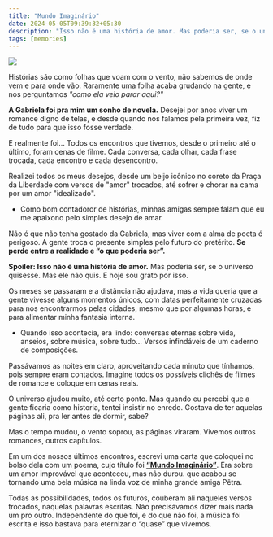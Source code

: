 ```yaml
---
title: "Mundo Imaginário"
date: 2024-05-05T09:39:32+05:30
description: "Isso não é uma história de amor. Mas poderia ser, se o universo quisesse. Mas ele não quis. E hoje sou grato por isso."
tags: [memories]
---
```


![](https://i.imgur.com/evumOuU.jpeg)

Histórias são como folhas que voam com o vento, não sabemos de onde vem e para onde vão. Raramente uma folha acaba grudando na gente, e nos perguntamos  _"como ela veio parar aqui?"_

**A Gabriela foi pra mim um sonho de novela.**  Desejei por anos viver um romance digno de telas, e desde quando nos falamos pela primeira vez, fiz de tudo para que isso fosse verdade.

E realmente foi… Todos os encontros que tivemos, desde o primeiro até o último, foram cenas de filme. Cada conversa, cada olhar, cada frase trocada, cada encontro e cada desencontro.

Realizei todos os meus desejos, desde um beijo icônico no coreto da Praça da Liberdade com versos de "amor" trocados, até sofrer e chorar na cama por um amor "idealizado".

-   Como bom contadoror de histórias, minhas amigas sempre falam que eu me apaixono pelo simples desejo de amar.
    

Não é que não tenha gostado da Gabriela, mas viver com a alma de poeta é perigoso. A gente troca o presente simples pelo futuro do pretérito.  **Se perde entre a realidade e “o que poderia ser”.**

**Spoiler: Isso não é uma história de amor.**  Mas poderia ser, se o universo quisesse. Mas ele não quis. E hoje sou grato por isso.

Os meses se passaram e a distância não ajudava, mas a vida queria que a gente vivesse alguns momentos únicos, com datas perfeitamente cruzadas para nos encontrarmos pelas cidades, mesmo que por algumas horas, e para alimentar minha fantasia interna.

-   Quando isso acontecia, era lindo: conversas eternas sobre vida, anseios, sobre música, sobre tudo… Versos infindáveis de um caderno de composições.
    

Passávamos as noites em claro, aproveitando cada minuto que tínhamos, pois sempre eram contados. Imagine todos os possíveis clichês de filmes de romance e coloque em cenas reais.

O universo ajudou muito, até certo ponto. Mas quando eu percebi que a gente ficaria como historia, tentei insistir no enredo. Gostava de ter aquelas páginas ali, pra ler antes de dormir, sabe?

Mas o tempo mudou, o vento soprou, as páginas viraram. Vivemos outros romances, outros capítulos.

Em um dos nossos últimos encontros, escrevi uma carta que coloquei no bolso dela com um poema, cujo título foi  **[“Mundo Imaginário”](https://open.spotify.com/intl-pt/track/1zjilxyHMcIbs9D9i5dbKO)**.  Era sobre um amor improvável que aconteceu, mas não durou. que acabou se tornando uma bela música na linda voz de minha grande amiga Pêtra.

Todas as possibilidades, todos os futuros, couberam ali naqueles versos trocados, naquelas palavras escritas. Não precisávamos dizer mais nada um pro outro. Independente do que foi, e do que não foi, a música foi escrita e isso bastava para eternizar o “quase” que vivemos.
